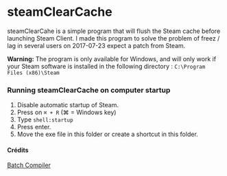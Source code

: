 # steamClearCache

steamClearCahe is a simple program that will flush the Steam cache before launching Steam Client. I made this program to solve the problem of freez / lag in several users on 2017-07-23 expect a patch from Steam.

**Warning:** The program is only available for Windows, and will only work if your Steam software is installed in the following directory : `C:\Program Files (x86)\Steam`

### Running steamClearCache on computer startup

1. Disable automatic startup of Steam.
2. Press on `⌘ + R` (⌘ = Windows key)
3. Type `shell:startup`
4. Press enter.
5. Move the exe file in this folder or create a shortcut in this folder.

#### Crédits

[Batch Compiler](http://bc.gotek.info/)